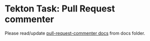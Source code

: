 # Tekton Task: Pull Request commenter

Please read/update [pull-request-commenter docs](../../../../docs/qe-available-tasks/pull-request-commenter.md) from docs folder.